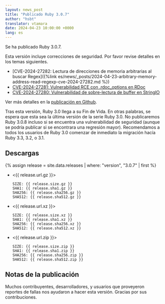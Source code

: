 ```yaml
---
layout: news_post
title: "Publicado Ruby 3.0.7"
author: "hsbt"
translator: vtamara
date: 2024-04-23 10:00:00 +0000
lang: es
---
```


Se ha publicado Ruby 3.0.7.

Esta versión incluye correcciones de seguridad. Por favor
revise detalles en los temas siguientes.

* [CVE-2024-27282: Lectura de direcciones de memoria arbitrarias al buscar Regex]({%link es/news/_posts/2024-04-23-arbitrary-memory-address-read-regexp-cve-2024-27282.md %})
* [CVE-2024-27281: Vulnerabilidad RCE con .rdoc_options en RDoc](https://www.ruby-lang.org/es/news/2024/03/21/rce-rdoc-cve-2024-27281/)
* [CVE-2024-27280: Vulnerabilidad de sobre-lectura de buffer en StringIO](https://www.ruby-lang.org/es/news/2024/03/21/buffer-overread-cve-2024-27280/)

Ver más detalles en la [publicación en Github](https://github.com/ruby/ruby/releases/tag/v3_0_7).

Tras esta versión, Ruby 3.0 llega a su Fin de Vida. En otras palabras,
se espera que esta sea la última versión de la serie Ruby 3.0.
No publicaremos Ruby 3.0.8 incluso si se encuentra una vulnerabilidad
de seguridad (aunque se podría publicar si se encontrara una
regresión mayor).
Recomendamos a todos los usuarios de Ruby 3.0 comenzar de inmediato
la migración hacía Ruby 3.3, 3.2, o 3.1.

## Descargas

{% assign release = site.data.releases | where: "version", "3.0.7" | first %}

* <{{ release.url.gz }}>

      SIZE: {{ release.size.gz }}
      SHA1: {{ release.sha1.gz }}
      SHA256: {{ release.sha256.gz }}
      SHA512: {{ release.sha512.gz }}

* <{{ release.url.xz }}>

      SIZE: {{ release.size.xz }}
      SHA1: {{ release.sha1.xz }}
      SHA256: {{ release.sha256.xz }}
      SHA512: {{ release.sha512.xz }}

* <{{ release.url.zip }}>

      SIZE: {{ release.size.zip }}
      SHA1: {{ release.sha1.zip }}
      SHA256: {{ release.sha256.zip }}
      SHA512: {{ release.sha512.zip }}

## Notas de la publicación

Muchos contribuyentes, desarrolladores, y usuarios que proveyeron reportes de
fallas nos ayudaron a hacer esta versión. Gracias por sus contribuciones.


